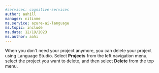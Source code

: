 ```yaml
---
#services: cognitive-services
author: aahill
manager: nitinme
ms.service: azure-ai-language
ms.topic: include
ms.date: 12/19/2023
ms.author: aahi
---
```


When you don't need your project anymore, you can delete your project using Language Studio. Select **Projects** from the left navigation menu, select the project you want to delete, and then select **Delete** from the top menu.
 
